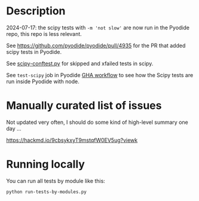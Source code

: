 # Description

2024-07-17: the scipy tests with `-m 'not slow'` are now run in the Pyodide
repo, this repo is less relevant.

See https://github.com/pyodide/pyodide/pull/4935 for the PR that added scipy
tests in Pyodide.

See [scipy-conftest.py](https://github.com/pyodide/pyodide/blob/main/packages/scipy/scipy-conftest.py)
for skipped and xfailed tests in scipy.

See `test-scipy` job in Pyodide [GHA
workflow](https://github.com/pyodide/pyodide/blob/main/.github/workflows/main.yml)
to see how the Scipy tests are run inside Pyodide with node.

# Manually curated list of issues

Not updated very often, I should do some kind of high-level summary one day ...

https://hackmd.io/9cbsykxyT9mstqfW0EV5ug?viewk

# Running locally

You can run all tests by module like this:
```bash
python run-tests-by-modules.py
```

